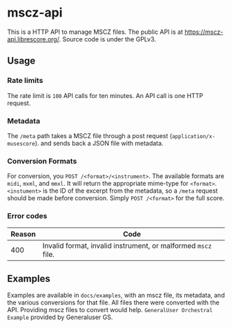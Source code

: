 # mscz-api

This is a HTTP API to manage MSCZ files. The public API is at https://mscz-api.librescore.org/. Source code is under the GPLv3.

## Usage

### Rate limits

The rate limit is `100` API calls for ten minutes. An API call is one HTTP request.

### Metadata

The `/meta` path takes a MSCZ file through a post request (`application/x-musescore`).
and sends back a JSON file with metadata.

### Conversion Formats

For conversion, you `POST /<format>/<instrument>`. The available formats are `midi`,
`mxml`, and `mmxl`. It will return the appropriate mime-type for `<format>`.
`<instument>` is the ID of the excerpt from the metadata, so a `/meta` request should
be made before conversion. Simply `POST /<format>` for the full score.

### Error codes

| Reason | Code                                                          |
| ------ | ------------------------------------------------------------- |
| 400    | Invalid format, invalid instrument, or malformed `mscz` file. |

## Examples

Examples are available in `docs/examples`, with an mscz file, its metadata, and the
various conversions for that file. All files there were converted with the API. Providing
mscz files to convert would help. `GeneralUser Orchestral Example` provided by Generaluser GS.
